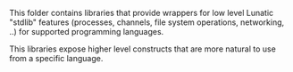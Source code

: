 This folder contains libraries that provide wrappers for low level Lunatic "stdlib" features
(processes, channels, file system operations, networking, ..) for supported programming languages.

This libraries expose higher level constructs that are more natural to use from a specific language.
